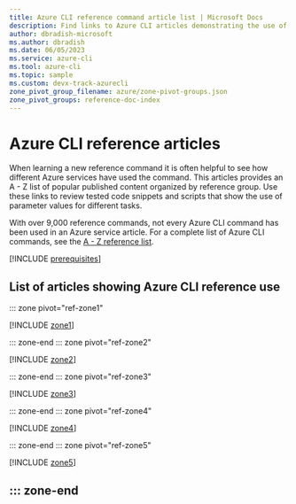 ```yaml
---
title: Azure CLI reference command article list | Microsoft Docs
description: Find links to Azure CLI articles demonstrating the use of reference commands.  Search by reference group or command name.
author: dbradish-microsoft
ms.author: dbradish
ms.date: 06/05/2023
ms.service: azure-cli
ms.tool: azure-cli
ms.topic: sample 
ms.custom: devx-track-azurecli
zone_pivot_group_filename: azure/zone-pivot-groups.json
zone_pivot_groups: reference-doc-index
---
```

<!-- This article is autogenerated. To change the "Sample name" column value, modify the H1 of the article.-->

# Azure CLI reference articles

When learning a new reference command it is often helpful to see how different Azure services have used the command.  This articles provides an A - Z list of popular published content organized by reference group. Use these links to review tested code snippets and scripts that show the use of parameter values for different tasks.

With over 9,000 reference commands, not every Azure CLI command has been used in an Azure service article. For a complete list of Azure CLI commands, see the [A - Z reference list](/cli/azure/reference-index).

[!INCLUDE [prerequisites](~/articles/reusable-content/azure-cli/azure-cli-prepare-your-environment.md)]

## List of articles showing Azure CLI reference use

::: zone pivot="ref-zone1"

[!INCLUDE [zone1](includes/reference-docs-zone1.md)]

::: zone-end
::: zone pivot="ref-zone2"

[!INCLUDE [zone2](includes/reference-docs-zone2.md)]

::: zone-end
::: zone pivot="ref-zone3"

[!INCLUDE [zone3](includes/reference-docs-zone3.md)]

::: zone-end
::: zone pivot="ref-zone4"

[!INCLUDE [zone4](includes/reference-docs-zone4.md)]

::: zone-end
::: zone pivot="ref-zone5"

[!INCLUDE [zone5](includes/reference-docs-zone5.md)]

::: zone-end
---
